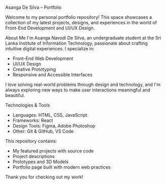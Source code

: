 Asanga De Silva – Portfolio

Welcome to my personal portfolio repository! This space showcases a collection of my latest projects, designs, and experiences in the world of Front-End Development and UI/UX Design.

About Me
I'm Asanga Navodi De Silva, an undergraduate student at the Sri Lanka Institute of Information Technology, passionate about crafting intuitive digital experiences. I specialize in:

- Front-End Web Development  
- UI/UX Design  
- Creative Prototyping  
- Responsive and Accessible Interfaces  

I love solving real-world problems through design and technology, and I'm always exploring new ways to make user interactions meaningful and beautiful.

Technologies & Tools
- Languages: HTML, CSS, JavaScript  
- Frameworks: React
- Design Tools: Figma, Adobe Photoshop  
- Other: Git & GitHub, VS Code  

This repository contains:

- My featured projects with source code  
- Project descriptions  
- Prototypes and 3D Models  
- Portfolio page built with modern web practices  

Thank you for checking out my work!

